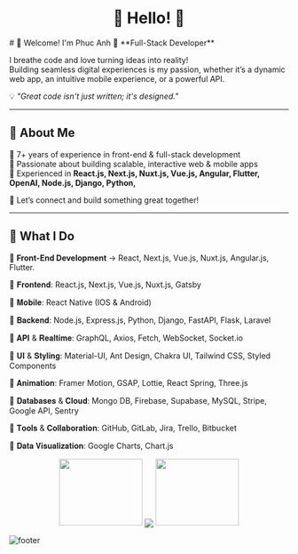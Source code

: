 <h1 align="center">👋 Hello! 👋</h1>
# 👋 Welcome! I'm Phuc Anh
🚀 **Full-Stack Developer**

I breathe code and love turning ideas into reality!  
Building seamless digital experiences is my passion, whether it’s a dynamic web app, an intuitive mobile experience, or a powerful API.  

💡 _"Great code isn't just written; it's designed."_  

---

## 🌱 About Me  
🔹 7+ years of experience in front-end & full-stack development  
🔹 Passionate about building scalable, interactive web & mobile apps  
🔹 Experienced in **React.js, Next.js, Nuxt.js, Vue.js, Angular, Flutter, OpenAI, Node.js, Django, Python,**  

💬 Let’s connect and build something great together!  

---

## 💼 What I Do  
🚀 **Front-End Development** → React, Next.js, Vue.js, Nuxt.js, Angular.js, Flutter.

🔹 𝐅𝐫𝐨𝐧𝐭𝐞𝐧𝐝: React.js, Next.js, Vue.js, Nuxt.js, Gatsby

🔹 𝐌𝐨𝐛𝐢𝐥𝐞: React Native (IOS & Android)

🔹 𝐁𝐚𝐜𝐤𝐞𝐧𝐝: Node.js, Express.js, Python, Django, FastAPI, Flask, Laravel

🔹 𝐀𝐏𝐈 & 𝐑𝐞𝐚𝐥𝐭𝐢𝐦𝐞: GraphQL, Axios, Fetch, WebSocket, Socket.io

🔹 𝐔𝐈 & 𝐒𝐭𝐲𝐥𝐢𝐧𝐠: Material-UI, Ant Design, Chakra UI, Tailwind CSS, Styled Components

🔹 𝐀𝐧𝐢𝐦𝐚𝐭𝐢𝐨𝐧: Framer Motion, GSAP, Lottie, React Spring, Three.js

🔹 𝐃𝐚𝐭𝐚𝐛𝐚𝐬𝐞𝐬 & 𝐂𝐥𝐨𝐮𝐝: Mongo DB, Firebase, Supabase, MySQL, Stripe, Google API, Sentry

🔹 𝐓𝐨𝐨𝐥𝐬 & 𝐂𝐨𝐥𝐥𝐚𝐛𝐨𝐫𝐚𝐭𝐢𝐨𝐧: GitHub, GitLab, Jira, Trello, Bitbucket

🔹 𝐃𝐚𝐭𝐚 𝐕𝐢𝐬𝐮𝐚𝐥𝐢𝐳𝐚𝐭𝐢𝐨𝐧: Google Charts, Chart.js

<p align="center">
  <a>
    <img height="120" width="150" src="https://github.com/cryptogru812/JTop81/blob/main/left.png">
    <img align="center" src="https://github-readme-streak-stats.herokuapp.com/?user=JTop81&theme=dark"/>
    <img height="120" width="150" src="https://github.com/cryptogru812/JTop81/blob/main/right.png">
  </a>
</p>

![footer](https://github.com/cryptogru812/cryptogru812/blob/main/footer.jpg)
